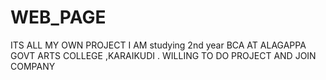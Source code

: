 # WEB_PAGE
ITS ALL MY OWN PROJECT I AM  studying 2nd year BCA AT ALAGAPPA GOVT ARTS COLLEGE ,KARAIKUDI . WILLING TO DO PROJECT AND JOIN COMPANY  
